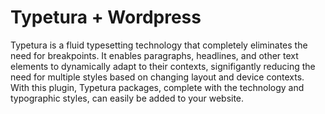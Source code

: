 # Typetura + Wordpress

Typetura is a fluid typesetting technology that completely eliminates the need for breakpoints. It enables paragraphs, headlines, and other text elements to dynamically adapt to their contexts, signifigantly reducing the need for multiple styles based on changing layout and device contexts. With this plugin, Typetura packages, complete with the technology and typographic styles, can easily be added to your website.

